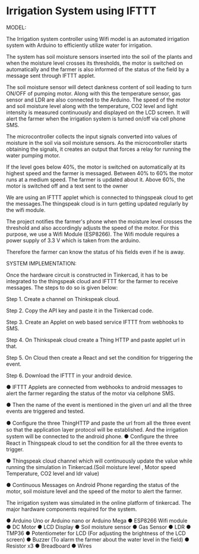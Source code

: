 # Irrigation System using IFTTT

MODEL:

The Irrigation system controller using Wifi model is an automated irrigation system with Arduino to efficiently utilize water for irrigation.

The system has soil moisture sensors inserted into the soil of the plants and when the moisture level crosses its thresholds, the motor is switched on automatically and the farmer is also informed of the status of the field by a message sent through IFTTT applet. 

The soil moisture sensor will detect dankness content of soil leading to turn ON/OFF of pumping motor. Along with this the temperature sensor, gas sensor and LDR are also connected to the Arduino. The speed of the motor and soil moisture level along with the temperature, CO2 level and light intensity is measured continuously and displayed on the LCD screen. It will alert the farmer when the irrigation system is turned on/off via cell phone SMS.

The microcontroller collects the input signals converted into values of moisture in the soil via soil moisture sensors. As the microcontroller starts obtaining the signals, it creates an output that forces a relay for running the water pumping motor.

If the level goes below 40%, the motor is switched on automatically at its highest speed and the farmer is messaged. Between 40% to 60% the motor runs at a medium speed. The farmer is updated about it. Above 60%, the motor is switched off and a text sent to the owner

We are using an IFTTT applet which is connected to thingspeak cloud to get the messages.The thingspeak cloud is in turn getting updated regularly by the wifi module.

The project notifies the farmer's phone when the moisture level crosses the threshold and also accordingly adjusts the speed of the motor. For this purpose, we use a Wifi Module (ESP8266). The Wifi module requires a power supply of 3.3 V which is taken from the arduino.

Therefore the farmer can know the status of his fields even if he is away.



SYSTEM IMPLEMENTATION:

Once the hardware circuit is constructed in Tinkercad, it has to be integrated to the thingspeak cloud and IFTTT for the farmer to receive messages. The steps to do so is given below:

Step 1. Create a channel on Thinkspeak cloud. 

Step 2. Copy the API key and paste it in the Tinkercad code. 

Step 3. Create an Applet on web based service IFTTT from webhooks to SMS. 

Step 4. On Thinkspeak cloud create a Thing HTTP and paste applet url in that. 

Step 5. On Cloud then create a React and set the condition for triggering the event.

Step 6. Download the IFTTT in your android device.



● IFTTT Applets are connected from webhooks to android messages to alert the farmer regarding the status of the motor via cellphone SMS. 

● Then the name of the event is mentioned in the given url and all the three events are triggered and tested.

● Conﬁgure the three ThingHTTP and paste the url from all the three event so that the application layer protocol will be established. And the irrigation system will be connected to the android phone. ● Conﬁgure the three React in Thingspeak cloud to set the condition for all the three events to trigger. 

● Thingspeak cloud channel which will continuously update the value while running the simulation in Tinkercad.(Soil moisture level , Motor speed Temperature, CO2 level and ldr value) 

● Continuous Messages on Android Phone regarding the status of the motor, soil moisture level and the speed of the motor to alert the farmer.



The irrigation system was simulated in the online platform of tinkercad. The major hardware components required for the system.

● Arduino Uno or Arduino nano or Arduino Mega 
● ESP8266 Wifi module 
● DC Motor 
● LCD Display 
● Soil moisture sensor 
● Gas Sensor 
● LDR 
● TMP36 
● Potentiometer for LCD (For adjusting the brightness of the LCD screen) 
● Buzzer (To alarm the farmer about the water level in the field) 
● Resistor x3 
● Breadboard 
● Wires
